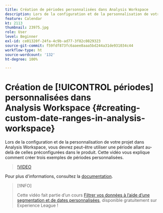 ```yaml
---
title: Création de périodes personnalisées dans Analysis Workspace
description: Lors de la configuration et de la personnalisation de votre projet dans Analysis Workspace, vous devrez peut-être utiliser une période allant au-delà de celles préconfigurées dans le produit. Cette vidéo vous explique comment créer trois exemples de périodes personnalisées.
feature: Calendar
kt: 2113
thumbnail: 23975.jpg
role: User
level: Beginner
exl-id: ce01320f-24fa-4c9b-ad77-3f82c0829323
source-git-commit: f59fdf873fc6aaee8aaa5bd244a31de931034c44
workflow-type: ht
source-wordcount: '132'
ht-degree: 100%

---
```


# Création de [!UICONTROL périodes] personnalisées dans Analysis Workspace {#creating-custom-date-ranges-in-analysis-workspace}

Lors de la configuration et de la personnalisation de votre projet dans Analysis Workspace, vous devrez peut-être utiliser une période allant au-delà de celles préconfigurées dans le produit. Cette vidéo vous explique comment créer trois exemples de périodes personnalisées.

>[!VIDEO](https://video.tv.adobe.com/v/23975/?quality=12&learn=on)

Pour plus dʼinformations, consultez la [documentation](https://experienceleague.adobe.com/docs/analytics/analyze/analysis-workspace/components/calendar-date-ranges/custom-date-ranges.html?lang=fr).

>[!INFO]
>
> Cette vidéo fait partie d’un cours [Filtrer vos données à l’aide d’une segmentation et de dates personnalisées](https://experienceleague.adobe.com/?recommended=Analytics-U-1-2021.1.filterdata&amp;lang=fr), disponible gratuitement sur Experience League !
